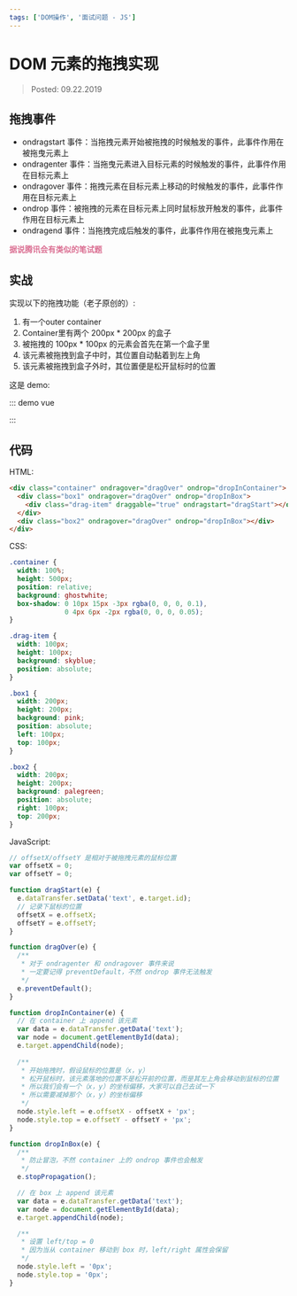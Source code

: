 ```yaml
---
tags: ['DOM操作', '面试问题 - JS']
---
```


# DOM 元素的拖拽实现

> Posted: 09.22.2019

<Tag />

## 拖拽事件

- ondragstart 事件：当拖拽元素开始被拖拽的时候触发的事件，此事件作用在被拖曳元素上
- ondragenter 事件：当拖曳元素进入目标元素的时候触发的事件，此事件作用在目标元素上
- ondragover 事件：拖拽元素在目标元素上移动的时候触发的事件，此事件作用在目标元素上
- ondrop 事件：被拖拽的元素在目标元素上同时鼠标放开触发的事件，此事件作用在目标元素上
- ondragend 事件：当拖拽完成后触发的事件，此事件作用在被拖曳元素上


<span style='color: palevioletred'>**据说腾讯会有类似的笔试题**</span>

## 实战

实现以下的拖拽功能（老子原创的）:

1. 有一个outer container
2. Container里有两个 200px * 200px 的盒子
3. 被拖拽的 100px * 100px 的元素会首先在第一个盒子里
4. 该元素被拖拽到盒子中时，其位置自动黏着到左上角
5. 该元素被拖拽到盒子外时，其位置便是松开鼠标时的位置

这是 demo:

::: demo vue
<template>
  <div
    class="container"
    @dragover="dragOver"
    @drop="dropInContainer"
  >
    <div
      class="box1"
      id="box1"
      @dragover="dragOver"
      @drop="dropInBox"
    >
      <div 
        id="drag-item"
        class="drag-item"
        draggable="true"
        @dragstart="dragStart"
      ></div>
    </div>
    <div
      id="box2"
      class="box2"
      @dragover="dragOver"
      @drop="dropInBox"
    ></div>
  </div>
</template>

<style>
  .container {
    width: 100%;
    height: 500px;
    position: relative;
    background: ghostwhite;
    box-shadow: 0 10px 15px -3px rgba(0, 0, 0, 0.1), 0 4px 6px -2px rgba(0, 0, 0, 0.05);
  }

  .drag-item {
    width: 100px;
    height: 100px;
    background: skyblue;
    position: absolute;
  }

  .box1 {
    width: 200px;
    height: 200px;
    background: pink;
    position: absolute;
    left: 100px;
    top: 100px;
  }

  .box2 {
    width: 200px;
    height: 200px;
    background: palegreen;
    position: absolute;
    right: 100px;
    top: 200px;
  }
</style>

<script>
  export default {
    data() {
      return {
        offsetX: 0,
        offsetY: 0,
        target: null
      }
    },
    methods: {
      dragStart: function(e) {
        this.target = e.target;
        this.offsetX = e.offsetX; // 记录下鼠标拖拽时
        this.offsetY = e.offsetY; // 鼠标相对于被拖拽元素的位置
      },
      dragOver: function(e) {
        e.preventDefault();
      },
      dropInContainer: function(e) {
        e.target.appendChild(this.target); // append拖拽元素到container
        this.target.style.left = e.offsetX - this.offsetX + 'px';
        this.target.style.top = e.offsetY - this.offsetY + 'px';
      },
      dropInBox: function(e) {
        e.stopPropagation(); // 阻止冒泡，否则container的drop也会触发
        e.target.appendChild(this.target); // append拖拽元素到box1
        this.target.style.left = '0px'; 
        this.target.style.top = '0px'; // 取
      }
    }
  }
</script>

:::


## 代码

HTML:

```html
<div class="container" ondragover="dragOver" ondrop="dropInContainer">
  <div class="box1" ondragover="dragOver" ondrop="dropInBox">
    <div class="drag-item" draggable="true" ondragstart="dragStart"></div>
  </div>
  <div class="box2" ondragover="dragOver" ondrop="dropInBox"></div>
</div>
```

CSS:

```css
.container {
  width: 100%;
  height: 500px;
  position: relative;
  background: ghostwhite;
  box-shadow: 0 10px 15px -3px rgba(0, 0, 0, 0.1), 
              0 4px 6px -2px rgba(0, 0, 0, 0.05);
}

.drag-item {
  width: 100px;
  height: 100px;
  background: skyblue;
  position: absolute;
}

.box1 {
  width: 200px;
  height: 200px;
  background: pink;
  position: absolute;
  left: 100px;
  top: 100px;
}

.box2 {
  width: 200px;
  height: 200px;
  background: palegreen;
  position: absolute;
  right: 100px;
  top: 200px;
}
```

JavaScript:

```javascript
// offsetX/offsetY 是相对于被拖拽元素的鼠标位置
var offsetX = 0;
var offsetY = 0;

function dragStart(e) {
  e.dataTransfer.setData('text', e.target.id);
  // 记录下鼠标的位置
  offsetX = e.offsetX;
  offsetY = e.offsetY;
}

function dragOver(e) {
  /**
   * 对于 ondragenter 和 ondragover 事件来说
   * 一定要记得 preventDefault，不然 ondrop 事件无法触发
   */
  e.preventDefault();
}

function dropInContainer(e) {
  // 在 container 上 append 该元素
  var data = e.dataTransfer.getData('text');
  var node = document.getElementById(data);
  e.target.appendChild(node);
  
  /**
   * 开始拖拽时，假设鼠标的位置是（x，y）
   * 松开鼠标时，该元素落地的位置不是松开前的位置，而是其左上角会移动到鼠标的位置
   * 所以我们会有一个（x，y）的坐标偏移，大家可以自己去试一下
   * 所以需要减掉那个（x，y）的坐标偏移
   */
  node.style.left = e.offsetX - offsetX + 'px';
  node.style.top = e.offsetY - offsetY + 'px';
}

function dropInBox(e) {
  /**
   * 防止冒泡，不然 container 上的 ondrop 事件也会触发
   */
  e.stopPropagation();

  // 在 box 上 append 该元素
  var data = e.dataTransfer.getData('text');
  var node = document.getElementById(data);
  e.target.appendChild(node);

  /**
   * 设置 left/top = 0
   * 因为当从 container 移动到 box 时，left/right 属性会保留
   */
  node.style.left = '0px'; 
  node.style.top = '0px';
}
```

<Disqus />